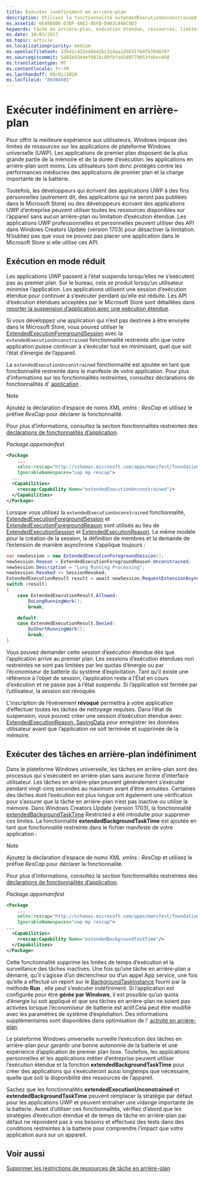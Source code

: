 ```yaml
---
title: Exécuter indéfiniment en arrière-plan
description: Utilisez la fonctionnalité extendedExecutionUnconstrained pour exécuter une tâche en arrière-plan ou une session d’exécution étendue en arrière-plan indéfiniment.
ms.assetid: 6E48B8B6-D3BF-4AE2-85FB-D463C448C9D3
keywords: tâche en arrière-plan, exécution étendue, ressources, limites, tâche en arrière-plan
ms.date: 10/03/2017
ms.topic: article
ms.localizationpriority: medium
ms.openlocfilehash: 33b41c432edde42bc31daa1d5631f60fb38d8397
ms.sourcegitcommit: 5481bb34def681bc60fbfa42d9779053febec468
ms.translationtype: MT
ms.contentlocale: fr-FR
ms.lasthandoff: 09/02/2020
ms.locfileid: "89304501"
---
```

# <a name="run-in-the-background-indefinitely"></a>Exécuter indéfiniment en arrière-plan

Pour offrir la meilleure expérience aux utilisateurs, Windows impose des limites de ressources sur les applications de plateforme Windows universelle (UWP). Les applications de premier plan disposent de la plus grande partie de la mémoire et de la durée d’exécution. les applications en arrière-plan sont moins. Les utilisateurs sont donc protégés contre les performances médiocres des applications de premier plan et la charge importante de la batterie.

Toutefois, les développeurs qui écrivent des applications UWP à des fins personnelles (autrement dit, des applications qui ne seront pas publiées dans le Microsoft Store) ou des développeurs écrivant des applications UWP d’entreprise peuvent utiliser toutes les ressources disponibles sur l’appareil sans aucun arrière-plan ou limitation d’exécution étendue. Les applications UWP professionnelles et personnelles peuvent utiliser des API dans Windows Creators Update (version 1703) pour désactiver la limitation. N’oubliez pas que vous ne pouvez pas placer une application dans le Microsoft Store si elle utilise ces API.

## <a name="run-while-minimized"></a>Exécution en mode réduit

Les applications UWP passent à l’état suspendu lorsqu’elles ne s’exécutent pas au premier plan. Sur le bureau, cela se produit lorsqu’un utilisateur minimise l’application. Les applications utilisent une session d’exécution étendue pour continuer à s’exécuter pendant qu’elle est réduite. Les API d’exécution étendues acceptées par le Microsoft Store sont détaillées dans [reporter la suspension d’application avec une exécution étendue](./run-minimized-with-extended-execution.md).

Si vous développez une application qui n’est pas destinée à être envoyée dans le Microsoft Store, vous pouvez utiliser le [ExtendedExecutionForegroundSession](/uwp/api/windows.applicationmodel.extendedexecution.foreground.extendedexecutionforegroundsession) avec la `extendedExecutionUnconstrained` fonctionnalité restreinte afin que votre application puisse continuer à s’exécuter tout en minimisant, quel que soit l’état d’énergie de l’appareil.  

La `extendedExecutionUnconstrained` fonctionnalité est ajoutée en tant que fonctionnalité restreinte dans le manifeste de votre application. Pour plus d’informations sur les fonctionnalités restreintes, consultez déclarations de fonctionnalités d' [application](../packaging/app-capability-declarations.md) .

> [!NOTE]
> Ajoutez la déclaration d’espace de noms XML *xmlns : ResCap* et utilisez le préfixe *ResCap* pour déclarer la fonctionnalité.
>
> Pour plus d’informations, consultez la section fonctionnalités restreintes des [déclarations de fonctionnalités d’application](https://docs.microsoft.com/windows/uwp/packaging/app-capability-declarations).
>

_Package.appxmanifest_

```xml
<Package
    ...
    xmlns:rescap="http://schemas.microsoft.com/appx/manifest/foundation/windows10/restrictedcapabilities"
    IgnorableNamespaces="uap mp rescap">
  ...
  <Capabilities>
    <rescap:Capability Name="extendedExecutionUnconstrained"/>
  </Capabilities>
</Package>
```

Lorsque vous utilisez la `extendedExecutionUnconstrained` fonctionnalité, [ExtendedExecutionForegroundSession](/uwp/api/windows.applicationmodel.extendedexecution.foreground.extendedexecutionforegroundsession) et [ExtendedExecutionForegroundReason](/uwp/api/windows.applicationmodel.extendedexecution.foreground.extendedexecutionforegroundreason) sont utilisés au lieu de [ExtendedExecutionSession](/uwp/api/windows.applicationmodel.extendedexecution.extendedexecutionsession) et [ExtendedExecutionReason](/uwp/api/windows.applicationmodel.extendedexecution.extendedexecutionreason). Le même modèle pour la création de la session, la définition de membres et la demande de l’extension de manière asynchrone s’applique toujours : 

```cs
var newSession = new ExtendedExecutionForegroundSession();
newSession.Reason = ExtendedExecutionForegroundReason.Unconstrained;
newSession.Description = "Long Running Processing";
newSession.Revoked += SessionRevoked;
ExtendedExecutionResult result = await newSession.RequestExtensionAsync();
switch (result)
{
    case ExtendedExecutionResult.Allowed:
        DoLongRunningWork();
        break;

    default:
    case ExtendedExecutionResult.Denied:
        DoShortRunningWork();
        break;
}
```

Vous pouvez demander cette session d’exécution étendue dès que l’application arrive au premier plan. Les sessions d’exécution étendues non restreintes ne sont pas limitées par les quotas d’énergie ou par l’économiseur de batterie du système d’exploitation. Tant qu’il existe une référence à l’objet de session, l’application reste à l’État en cours d’exécution et ne passe pas à l’état suspendu. Si l’application est fermée par l’utilisateur, la session est révoquée.

L’inscription de l’événement **révoqué** permettra à votre application d’effectuer toutes les tâches de nettoyage requises. Dans l’état de suspension, vous pouvez créer une session d’exécution étendue avec   [ExtendedExecutionReason. SavingData](/uwp/api/windows.applicationmodel.extendedexecution.extendedexecutionreason) pour enregistrer les données utilisateur avant que l’application ne soit terminée et supprimée de la mémoire.

## <a name="run-background-tasks-indefinitely"></a>Exécuter des tâches en arrière-plan indéfiniment

Dans le plateforme Windows universelle, les tâches en arrière-plan sont des processus qui s’exécutent en arrière-plan sans aucune forme d’interface utilisateur. Les tâches en arrière-plan peuvent généralement s’exécuter pendant vingt-cinq secondes au maximum avant d’être annulées. Certaines des tâches dont l’exécution est plus longue ont également une vérification pour s’assurer que la tâche en arrière-plan n’est pas inactive ou utilise la mémoire. Dans Windows Creators Update (version 1703), la fonctionnalité [extendedBackgroundTaskTime](../packaging/app-capability-declarations.md) Restricted a été introduite pour supprimer ces limites. La fonctionnalité **extendedBackgroundTaskTime** est ajoutée en tant que fonctionnalité restreinte dans le fichier manifeste de votre application :

> [!NOTE]
> Ajoutez la déclaration d’espace de noms XML *xmlns : ResCap* et utilisez le préfixe *ResCap* pour déclarer la fonctionnalité.
>
> Pour plus d’informations, consultez la section fonctionnalités restreintes des [déclarations de fonctionnalités d’application](https://docs.microsoft.com/windows/uwp/packaging/app-capability-declarations).
>

_Package.appxmanifest_

```xml
<Package
    ... 
    xmlns:rescap="http://schemas.microsoft.com/appx/manifest/foundation/windows10/restrictedcapabilities"
    IgnorableNamespaces="uap mp rescap">
...
  <Capabilities>
    <rescap:Capability Name="extendedBackgroundTaskTime"/>
  </Capabilities>
</Package>
```

Cette fonctionnalité supprime les limites de temps d’exécution et la surveillance des tâches inactives. Une fois qu’une tâche en arrière-plan a démarré, qu’il s’agisse d’un déclencheur ou d’un appel App service, une fois qu’elle a effectué un report sur le [BackgroundTaskInstance](/uwp/api/Windows.ApplicationModel.Background.IBackgroundTaskInstance) fourni par la méthode **Run** , elle peut s’exécuter indéfiniment. Si l’application est configurée pour être **gérée par Windows**, il est possible qu’un quota d’énergie lui soit appliqué et que ses tâches en arrière-plan ne soient pas activées lorsque l’économiseur de batterie est actif.Cela peut être modifié avec les paramètres de système d’exploitation. Des informations supplémentaires sont disponibles dans optimisation de l' [activité en arrière-plan](../debug-test-perf/optimize-background-activity.md).

Le plateforme Windows universelle surveille l’exécution des tâches en arrière-plan pour garantir une bonne autonomie de la batterie et une expérience d’application de premier plan lisse. Toutefois, les applications personnelles et les applications métier d’entreprise peuvent utiliser l’exécution étendue et la fonction **extendedBackgroundTaskTime** pour créer des applications qui s’exécuteront aussi longtemps que nécessaire, quelle que soit la disponibilité des ressources de l’appareil.

Sachez que les fonctionnalités **extendedExecutionUnconstrained** et **extendedBackgroundTaskTime** peuvent remplacer la stratégie par défaut pour les applications UWP et peuvent entraîner une vidange importante de la batterie. Avant d’utiliser ces fonctionnalités, vérifiez d’abord que les stratégies d’exécution étendue et de temps de tâche en arrière-plan par défaut ne répondent pas à vos besoins et effectuez des tests dans des conditions restreintes à la batterie pour comprendre l’impact que votre application aura sur un appareil.

## <a name="see-also"></a>Voir aussi

[Supprimer les restrictions de ressources de tâche en arrière-plan](/windows/application-management/enterprise-background-activity-controls)